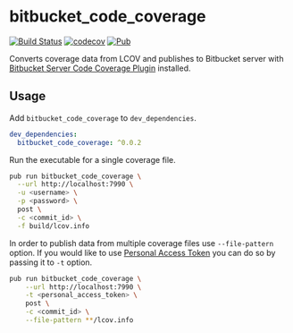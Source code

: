 # bitbucket_code_coverage

[![Build Status](https://travis-ci.org/arturdm/bitbucket_code_coverage.svg?branch=master)](https://travis-ci.org/arturdm/bitbucket_code_coverage)
[![codecov](https://codecov.io/gh/arturdm/bitbucket_code_coverage/branch/master/graph/badge.svg)](https://codecov.io/gh/arturdm/bitbucket_code_coverage)
[![Pub](https://img.shields.io/pub/v/bitbucket_code_coverage.svg)](https://pub.dartlang.org/packages/bitbucket_code_coverage)

Converts coverage data from LCOV and publishes to Bitbucket server with
[Bitbucket Server Code Coverage Plugin] installed.

## Usage

Add `bitbucket_code_coverage` to `dev_dependencies`.

```yaml
dev_dependencies:
  bitbucket_code_coverage: ^0.0.2
```

Run the executable for a single coverage file.

```bash
pub run bitbucket_code_coverage \
  --url http://localhost:7990 \
  -u <username> \
  -p <password> \
  post \
  -c <commit_id> \
  -f build/lcov.info
```

In order to publish data from multiple coverage files use `--file-pattern` option. If you would 
like to use [Personal Access Token] you can do so by passing it to `-t` option.

```bash
pub run bitbucket_code_coverage \
    --url http://localhost:7990 \
    -t <personal_access_token> \
    post \
    -c <commit_id> \
    --file-pattern **/lcov.info
```

[Bitbucket Server Code Coverage Plugin]: https://bitbucket.org/atlassian/bitbucket-code-coverage
[Personal Access Token]: https://confluence.atlassian.com/bitbucketserver/personal-access-tokens-939515499.html
